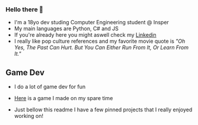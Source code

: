 ### Hello there 👋

- I'm a 18yo dev studing Computer Engineering student @ Insper
- My main languages are Python, C# and JS
- If you're already here you might aswell check my [Linkedin](https://www.linkedin.com/in/fernando-alzueta-6b722bba/)
- I really like pop culture references and my favorite movie quote is *"Oh Yes, The Past Can Hurt. But You Can Either Run From It, Or Learn From It."*

## Game Dev
- I do a lot of game dev for fun 
- [Here](https://fernandoa.itch.io/sling) is a game I made on my spare time

- Just bellow this readme I have a few pinned projects that I really enjoyed working on!
